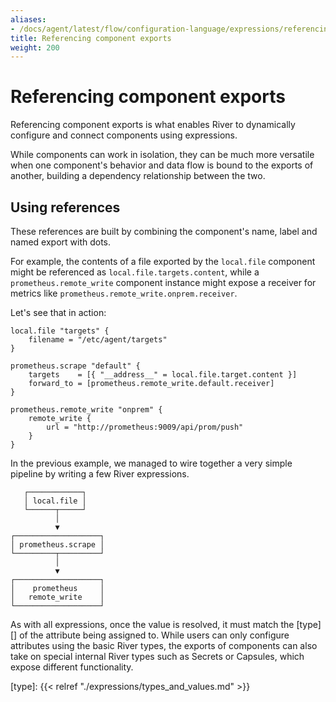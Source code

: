 ```yaml
---
aliases:
- /docs/agent/latest/flow/configuration-language/expressions/referencing-exports
title: Referencing component exports
weight: 200
---
```


# Referencing component exports
Referencing component exports is what enables River to dynamically configure
and connect components using expressions.

While components can work in isolation, they can be much more versatile when
one component's behavior and data flow is bound to the exports of another,
building a dependency relationship between the two.

## Using references
These references are built by combining the component's name, label and named
export with dots.

For example, the contents of a file exported by the `local.file` component
might be referenced as `local.file.targets.content`, while a
`prometheus.remote_write` component instance might expose a receiver for
metrics like `prometheus.remote_write.onprem.receiver`.

Let's see that in action:
```river
local.file "targets" {
	filename = "/etc/agent/targets" 
}

prometheus.scrape "default" {
	targets    = [{ "__address__" = local.file.target.content }] 
	forward_to = [prometheus.remote_write.default.receiver]
}

prometheus.remote_write "onprem" {
	remote_write {
		url = "http://prometheus:9009/api/prom/push"
	}
}
```

In the previous example, we managed to wire together a very simple pipeline by
writing a few River expressions.
```
   ┌────────────┐
   │ local.file │
   └──────┬─────┘
          │
          ▼          
┌───────────────────┐
│ prometheus.scrape │
└─────────┬─────────┘
          │
          ▼
┌───────────────────┐
│    prometheus     │
│   remote_write    │
└───────────────────┘
```

As with all expressions, once the value is resolved, it must match the [type][]
of the attribute being assigned to. While users can only configure attributes
using the basic River types, the exports of components can also take on special
internal River types such as Secrets or Capsules, which expose different
functionality.


[type]: {{< relref "./expressions/types_and_values.md" >}}
